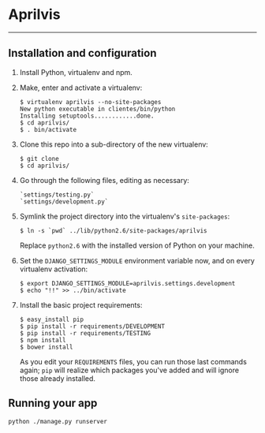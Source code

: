 Aprilvis
========
--------

## Installation and configuration

1.  Install Python, virtualenv and npm.

2.  Make, enter and activate a virtualenv:

        $ virtualenv aprilvis --no-site-packages
        New python executable in clientes/bin/python
        Installing setuptools............done.
        $ cd aprilvis/
        $ . bin/activate

2.  Clone this repo into a sub-directory of the new virtualenv:

        $ git clone 
        $ cd aprilvis/

3.  Go through the following files, editing as necessary:

        `settings/testing.py`
        `settings/development.py`

4.  Symlink the project directory into the virtualenv's `site-packages`:

        $ ln -s `pwd` ../lib/python2.6/site-packages/aprilvis

    Replace `python2.6` with the installed version of Python on your machine.

5.  Set the `DJANGO_SETTINGS_MODULE` environment variable now, and on every
    virtualenv activation:

        $ export DJANGO_SETTINGS_MODULE=aprilvis.settings.development
        $ echo "!!" >> ../bin/activate

6.  Install the basic project requirements:

        $ easy_install pip
        $ pip install -r requirements/DEVELOPMENT
        $ pip install -r requirements/TESTING
        $ npm install
        $ bower install

    As you edit your `REQUIREMENTS` files, you can run those last commands again;
    `pip` will realize which packages you've added and will ignore those already
    installed.
    
## Running your app

    python ./manage.py runserver
